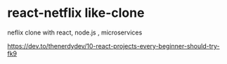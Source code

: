 # react-netflix like-clone
neflix clone  with react, node.js , microservices


https://dev.to/thenerdydev/10-react-projects-every-beginner-should-try-fk9
